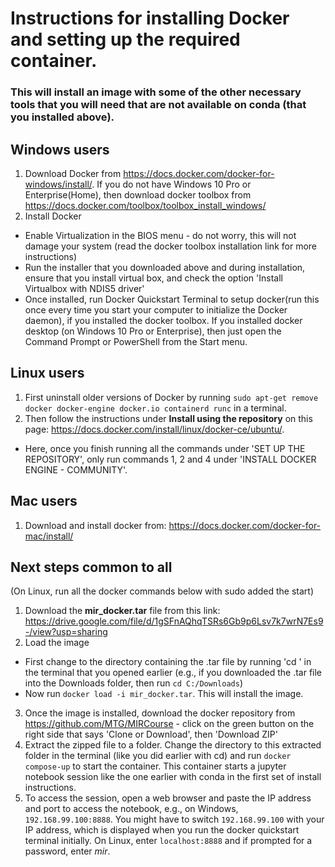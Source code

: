 # Instructions for installing Docker and setting up the required container.
### This will install an image with some of the other necessary tools that you will need that are not available on conda (that you installed above).

## Windows users
  1. Download Docker from <a href="https://docs.docker.com/docker-for-windows/install/">https://docs.docker.com/docker-for-windows/install/</a>. If you do not have Windows 10 Pro or Enterprise(Home), then download docker toolbox from <a href="https://docs.docker.com/toolbox/toolbox_install_windows/">https://docs.docker.com/toolbox/toolbox_install_windows/</a>
  2. Install Docker
   - Enable Virtualization in the BIOS menu - do not worry, this will not damage your system (read the docker toolbox installation link for more instructions)
   - Run the installer that you downloaded above and during installation, ensure that you install virtual box, and check the option 'Install Virtualbox with NDIS5 driver'
   - Once installed, run Docker Quickstart Terminal to setup docker(run this once every time you start your computer to initialize the Docker daemon), if you installed the docker toolbox. If you installed docker desktop (on Windows 10 Pro or Enterprise), then just open the Command Prompt or PowerShell from the Start menu.

## Linux users
  1. First uninstall older versions of Docker by running ```sudo apt-get remove docker docker-engine docker.io containerd runc``` in a terminal.
  2. Then follow the instructions under **Install using the repository** on this page: <a href="https://docs.docker.com/install/linux/docker-ce/ubuntu/">https://docs.docker.com/install/linux/docker-ce/ubuntu/</a>.
   - Here, once you finish running all the commands under 'SET UP THE REPOSITORY', only run commands 1, 2 and 4 under 'INSTALL DOCKER ENGINE - COMMUNITY'.

## Mac users
  1. Download and install docker from: <a href="https://docs.docker.com/docker-for-mac/install">https://docs.docker.com/docker-for-mac/install/</a> 

## Next steps common to all
(On Linux, run all the docker commands below with sudo added the start)
1. Download the **mir_docker.tar** file from this link: <a href="https://drive.google.com/file/d/1gSFnAQhqTSRs6Gb9p6Lsv7k7wrN7Es9-/view?usp=sharing">https://drive.google.com/file/d/1gSFnAQhqTSRs6Gb9p6Lsv7k7wrN7Es9-/view?usp=sharing</a>
2. Load the image
 - First change to the directory containing the .tar file by running 'cd <path-to-tar-file>' in the terminal that you opened earlier (e.g., if you downloaded the .tar file into the Downloads folder, then run ``` cd C:/Downloads ```)
 - Now run ```docker load -i mir_docker.tar```. This will install the image.
3. Once the image is installed, download the docker repository from <a href="https://github.com/MTG/MIRCourse">https://github.com/MTG/MIRCourse</a> - click on the green button on the right side that says 'Clone or Download', then 'Download ZIP'
4. Extract the zipped file to a folder. Change the directory to this extracted folder in the terminal (like you did earlier with cd) and run ```docker compose-up``` to start the container. This container starts a jupyter notebook session like the one earlier with conda in the first set of install instructions.
5. To access the session, open a web browser and paste the IP address and port to access the notebook, e.g., on Windows, ```192.168.99.100:8888```. You might have to switch ```192.168.99.100``` with your IP address, which is displayed when you run the docker quickstart terminal initially. On Linux, enter ```localhost:8888``` and if prompted for a password, enter *mir*.
